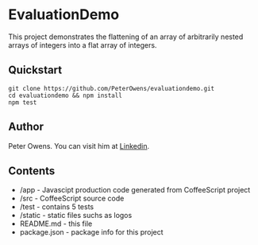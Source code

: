# EvaluationDemo
This project demonstrates the flattening of an array of arbitrarily nested arrays of integers into a flat array of integers.


## Quickstart
```
git clone https://github.com/PeterOwens/evaluationdemo.git
cd evaluationdemo && npm install
npm test
```


## Author
Peter Owens. You can visit him at [Linkedin](https://www.linkedin.com/in/peterowens).


## Contents

* /app - Javascipt production code generated from CoffeeScript project
* /src - CoffeeScript source code
* /test - contains 5 tests
* /static - static files suchs as logos
* README.md - this file
* package.json - package info for this project
